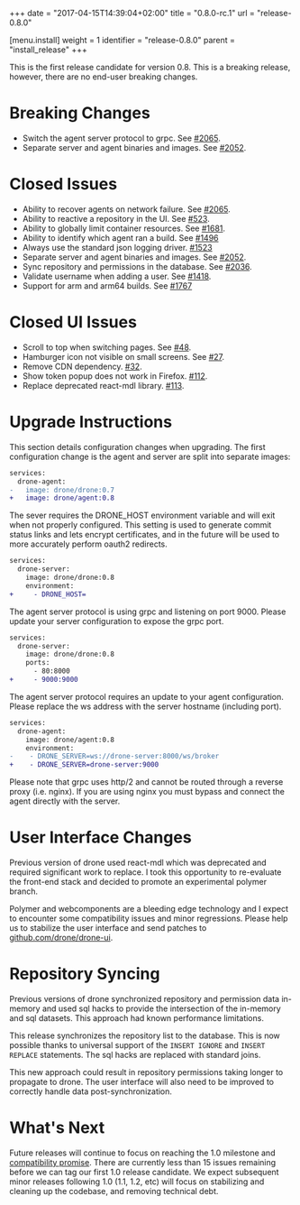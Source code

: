 +++
date = "2017-04-15T14:39:04+02:00"
title = "0.8.0-rc.1"
url = "release-0.8.0"

[menu.install]
  weight = 1
  identifier = "release-0.8.0"
  parent = "install_release"
+++

This is the first release candidate for version 0.8. This is a breaking release, however, there are no end-user breaking changes.

# Breaking Changes

* Switch the agent server protocol to grpc. See [#2065](https://github.com/drone/drone/issues/2065).
* Separate server and agent binaries and images. See [#2052](https://github.com/drone/drone/issues/2052).

# Closed Issues

* Ability to recover agents on network failure. See [#2065](https://github.com/drone/drone/issues/2065).
* Ability to reactive a repository in the UI. See [#523](https://github.com/drone/drone/issues/523).
* Ability to globally limit container resources. See [#1681](https://github.com/drone/drone/issues/1681).
* Ability to identify which agent ran a build. See [#1496](https://github.com/drone/drone/issues/1496)
* Always use the standard json logging driver. [#1523](https://github.com/drone/drone/issues/1523)
* Separate server and agent binaries and images. See [#2052](https://github.com/drone/drone/issues/2052).
* Sync repository and permissions in the database. See [#2036](https://github.com/drone/drone/issues/2036).
* Validate username when adding a user. See [#1418](https://github.com/drone/drone/issues/1418).
* Support for arm and arm64 builds. See [#1767](https://github.com/drone/drone/issues/1767)

# Closed UI Issues

* Scroll to top when switching pages. See [#48](https://github.com/drone/drone-ui/issues/48).
* Hamburger icon not visible on small screens. See [#27](https://github.com/drone/drone-ui/issues/27).
* Remove CDN dependency. [#32](https://github.com/drone/drone-ui/issues/32).
* Show token popup does not work in Firefox. [#112](https://github.com/drone/drone-ui/issues/112).
* Replace deprecated react-mdl library. [#113](https://github.com/drone/drone-ui/issues/113).

# Upgrade Instructions

This section details configuration changes when upgrading. The first configuration change is the agent and server are split into separate images:

```diff
services:
  drone-agent:
-   image: drone/drone:0.7
+   image: drone/agent:0.8
```

The sever requires the DRONE_HOST environment variable and will exit when not properly configured. This setting is used to generate commit status links and lets encrypt certificates, and in the future will be used to more accurately perform oauth2 redirects.

```diff
services:
  drone-server:
    image: drone/drone:0.8
    environment:
+     - DRONE_HOST=
```

The agent server protocol is using grpc and listening on port 9000. Please update your server configuration to expose the grpc port.

```diff
services:
  drone-server:
    image: drone/drone:0.8
    ports:
      - 80:8000
+     - 9000:9000
```

The agent server protocol requires an update to your agent configuration. Please replace the ws address with the server hostname (including port).

```diff
services:
  drone-agent:
    image: drone/agent:0.8
    environment:
-    - DRONE_SERVER=ws://drone-server:8000/ws/broker
+    - DRONE_SERVER=drone-server:9000
```

Please note that grpc uses http/2 and cannot be routed through a reverse proxy (i.e. nginx). If you are using nginx you must bypass and connect the agent directly with the server.

# User Interface Changes

Previous version of drone used react-mdl which was deprecated and required significant work to replace. I took this opportunity to re-evaluate the front-end stack and decided to promote an experimental polymer branch.

Polymer and webcomponents are a bleeding edge technology and I expect to encounter some compatibility issues and minor regressions. Please help us to stabilize the user interface and send patches to [github.com/drone/drone-ui](https://github.com/drone/drone-ui).

# Repository Syncing

Previous versions of drone synchronized repository and permission data in-memory and used sql hacks to provide the intersection of the in-memory and sql datasets. This approach had known performance limitations.

This release synchronizes the repository list to the database. This is now possible thanks to universal support of the `INSERT IGNORE` and `INSERT REPLACE` statements. The sql hacks are replaced with standard joins.

This new approach could result in repository permissions taking longer to propagate to drone. The user interface will also need to be improved to correctly handle data post-synchronization.

# What's Next

Future releases will continue to focus on reaching the 1.0 milestone and [compatibility promise](https://golang.org/doc/go1compat). There are currently less than 15 issues remaining before we can tag our first 1.0 release candidate. We expect subsequent minor releases following 1.0 (1.1, 1.2, etc) will focus on stabilizing and cleaning up the codebase, and removing technical debt.
